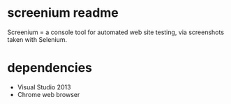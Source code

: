 screenium readme
================

Screenium = a console tool for automated web site testing, via screenshots taken with Selenium.

dependencies
============
- Visual Studio 2013
- Chrome web browser
